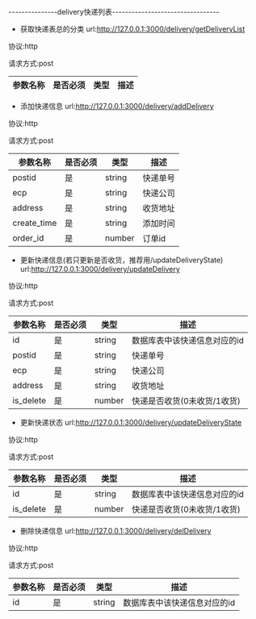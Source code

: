 
---------------delivery快递列表---------------------------------

- 获取快递表总的分类
url:http://127.0.0.1:3000/delivery/getDeliveryList

 协议:http

 请求方式:post

|参数名称|是否必须|类型|描述|
|---|---|---|---|


- 添加快递信息
url:http://127.0.0.1:3000/delivery/addDelivery

 协议:http

 请求方式:post

|参数名称|是否必须|类型|描述|
|---|---|---|---|
|postid|是|string|快递单号|
|ecp|是|string|快递公司|
|address|是|string|收货地址|
|create_time|是|string|添加时间|
|order_id|是|number|订单id|


- 更新快递信息(若只更新是否收货，推荐用/updateDeliveryState)
url:http://127.0.0.1:3000/delivery/updateDelivery

 协议:http

 请求方式:post

|参数名称|是否必须|类型|描述|
|---|---|---|---|
|id|是|string|数据库表中该快递信息对应的id|
|postid|是|string|快递单号|
|ecp|是|string|快递公司|
|address|是|string|收货地址|
|is_delete|是|number|快递是否收货(0未收货/1收货)|

- 更新快递状态
url:http://127.0.0.1:3000/delivery/updateDeliveryState

 协议:http

 请求方式:post

|参数名称|是否必须|类型|描述|
|---|---|---|---|
|id|是|string|数据库表中该快递信息对应的id|
|is_delete|是|number|快递是否收货(0未收货/1收货)|


- 删除快递信息
url:http://127.0.0.1:3000/delivery/delDelivery

 协议:http

 请求方式:post

|参数名称|是否必须|类型|描述|
|---|---|---|---|
|id|是|string|数据库表中该快递信息对应的id|